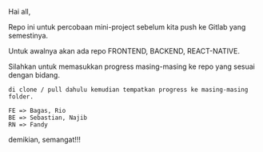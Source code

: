 Hai all,

Repo ini untuk percobaan mini-project sebelum kita push ke Gitlab yang semestinya.

Untuk awalnya akan ada repo FRONTEND, BACKEND, REACT-NATIVE.

Silahkan untuk memasukkan progress masing-masing ke repo yang sesuai dengan bidang.
```
di clone / pull dahulu kemudian tempatkan progress ke masing-masing folder.
```

```
FE => Bagas, Rio
BE => Sebastian, Najib
RN => Fandy
```

demikian, semangat!!!

